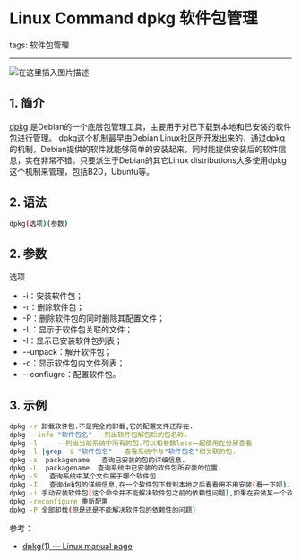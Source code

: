 #  Linux Command dpkg 软件包管理
tags: 软件包管理


---

![在这里插入图片描述](https://i-blog.csdnimg.cn/blog_migrate/30fe8e7419329895618a881d50951406.gif#pic_center)


##  1. 简介
[dpkg](https://zh.m.wikipedia.org/zh-hans/Dpkg) 是Debian的一个底层包管理工具，主要用于对已下载到本地和已安装的软件包进行管理。
dpkg这个机制最早由Debian Linux社区所开发出来的，通过dpkg的机制，Debian提供的软件就能够简单的安装起来，同时能提供安装后的软件信息，实在非常不错。只要派生于Debian的其它Linux distributions大多使用dpkg这个机制来管理，包括B2D，Ubuntu等。

##  2. 语法

```bash
dpkg(选项)(参数)
```

##  2. 参数
选项

 - -i：安装软件包；
 - -r：删除软件包；
 - -P：删除软件包的同时删除其配置文件；
 - -L：显示于软件包关联的文件；
 - -l：显示已安装软件包列表；
 - --unpack：解开软件包；
 - -c：显示软件包内文件列表；
 - --confiugre：配置软件包。

## 3. 示例

```bash
dpkg -r 卸载软件包.不是完全的卸载,它的配置文件还存在.
dpkg --info "软件包名" --列出软件包解包后的包名称.
dpkg -l     --列出当前系统中所有的包.可以和参数less一起使用在分屏查看.
dpkg -l |grep -i "软件包名" --查看系统中与"软件包名"相关联的包.
dpkg -s  packagename   查询已安装的包的详细信息. 
dpkg -L  packagename  查询系统中已安装的软件包所安装的位置.
dpkg -S   查询系统中某个文件属于哪个软件包.
dpkg -I   查询deb包的详细信息,在一个软件包下载到本地之后看看用不用安装(看一下呗).
dpkg -i 手动安装软件包(这个命令并不能解决软件包之前的依赖性问题),如果在安装某一个软件包的时候遇到了软件依赖的问题,可以用apt-get -f install在解决信赖性这个问题.
dpkg -reconfigure 重新配置 
dpkg -P 全部卸载(但是还是不能解决软件包的依赖性的问题)
```

参考：

 - [dpkg(1) — Linux manual page](https://man7.org/linux/man-pages/man1/dpkg.1.html)

